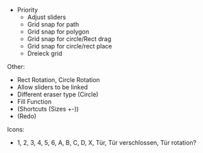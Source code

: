 * Priority
    * Adjust sliders
    * Grid snap for path
    * Grid snap for polygon
    * Grid snap for circle/Rect drag
    * Grid snap for circle/rect place
    * Dreieck grid

Other:
* Rect Rotation, Circle Rotation
* Allow sliders to be linked
* Different eraser type (Circle)
* Fill Function
* (Shortcuts (Sizes +-))
* (Redo)

Icons:
* 1, 2, 3, 4, 5, 6, A, B, C, D, X, Tür, Tür verschlossen, Tür rotation?
